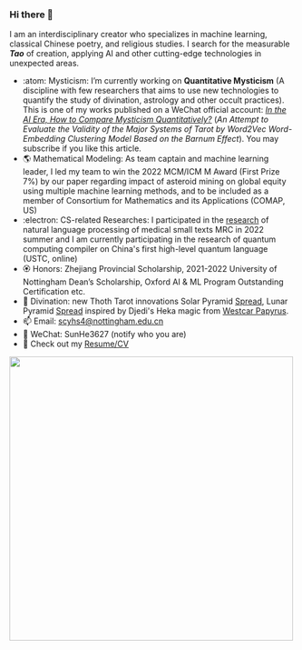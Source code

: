 ### Hi there 👋


I am an interdisciplinary creator who specializes in machine learning, classical Chinese poetry, and religious studies. I search for the measurable ***Tao*** of creation, applying AI and other cutting-edge technologies in unexpected areas.


- :atom: Mysticism: I’m currently working on **Quantitative Mysticism** (A discipline with few researchers that aims to use new technologies to quantify the study of divination, astrology and other occult practices). This is one of my works published on a WeChat official account: [*In the AI Era, How to Compare Mysticism Quantitatively?*](https://mp.weixin.qq.com/s/5g5VZLNrwtjUNY1UV4_SXg) (*An Attempt to Evaluate the Validity of the Major Systems of Tarot by Word2Vec Word-Embedding Clustering Model Based on the Barnum Effect*). You may subscribe if you like this article.
- :earth_americas: Mathematical Modeling: As team captain and machine learning leader, I led my team to win the 2022 MCM/ICM M Award (First Prize 7%) by our paper regarding impact of asteroid mining on global equity using multiple machine learning methods, and to be included as a member of Consortium for Mathematics and its Applications (COMAP, US)
- :electron: CS-related Researches: I participated in the [research](https://github.com/Sunhotep/MediQA-Model) of natural language processing of medical small texts MRC in 2022 summer and I am currently participating in the research of quantum computing compiler on China's first high-level quantum language (USTC, online)
- :rosette: Honors: Zhejiang Provincial Scholarship, 2021-2022 University of Nottingham Dean’s Scholarship, Oxford AI & ML Program Outstanding Certification etc.
- :crystal_ball: Divination: new Thoth Tarot innovations Solar Pyramid [Spread](https://github.com/Sunhotep/Sunhotep/blob/main/Solar_Pyramid.png), Lunar Pyramid [Spread](https://github.com/Sunhotep/Sunhotep/blob/main/Lunar_Pyramid.png) inspired by Djedi's Heka magic from [Westcar Papyrus](https://mjn.host.cs.st-andrews.ac.uk/egyptian/texts/corpus/pdf/Westcar.pdf).
- 📫 Email: scyhs4@nottingham.edu.cn
- 💬 WeChat: SunHe3627 (notify who you are)
- 🧸 Check out my [Resume/CV](https://github.com/Sunhotep/Sunhotep/blob/main/Long-CV.pdf)
<img src="https://github.com/Sunhotep/Sunhotep/blob/main/hello-sthtp-welcome.png" width="500">

